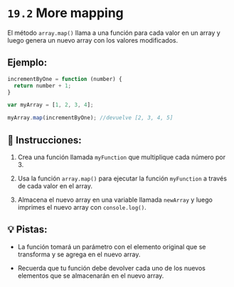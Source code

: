 # `19.2` More mapping

El método `array.map()` llama a una función para cada valor en un array y luego genera un nuevo array con los valores modificados.

## Ejemplo:

```js
incrementByOne = function (number) {
  return number + 1; 
}

var myArray = [1, 2, 3, 4];

myArray.map(incrementByOne); //devuelve [2, 3, 4, 5]
```

## 📝 Instrucciones:

1. Crea una función llamada `myFunction` que multiplique cada número por 3.

2. Usa la función `array.map()` para ejecutar la función `myFunction` a través de cada valor en el array.

3. Almacena el nuevo array en una variable llamada `newArray` y luego imprimes el nuevo array con `console.log()`.

## 💡 Pistas:

+ La función tomará un parámetro con el elemento original que se transforma y se agrega en el nuevo array.

+ Recuerda que tu función debe devolver cada uno de los nuevos elementos que se almacenarán en el nuevo array.


